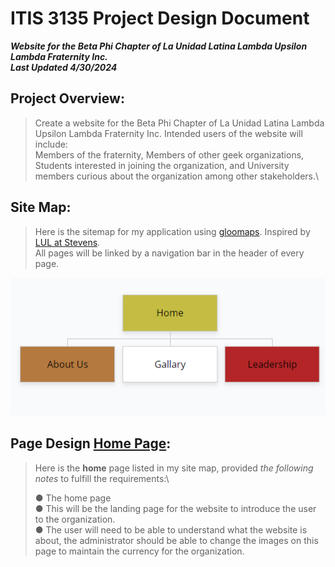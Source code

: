 # ITIS 3135 Project Design Document

***Website for the Beta Phi Chapter of La Unidad Latina Lambda Upsilon Lambda Fraternity Inc.***\
***Last Updated 4/30/2024***

## Project Overview:
> Create a website for the Beta Phi Chapter of La Unidad Latina Lambda Upsilon Lambda Fraternity Inc. Intended users of the website will include:\
> Members of the fraternity, Members of other geek organizations, Students interested in joining the organization, and University members curious about the organization among other stakeholders.\

## Site Map:
> Here is the sitemap for my application using [gloomaps](https://www.gloomaps.com/). Inspired by [LUL at Stevens](https://www.lulatstevens.org/).\
> All pages will be linked by a navigation bar in the header of every page.

![](media/image1.png)

## Page Design **[Home Page](.underline)**:
> Here is the **home** page listed in my site map, provided *the following notes* to fulfill the requirements:\
>
> ● The home page\
> ● This will be the landing page for the website to introduce the user to the organization.\
> ● The user will need to be able to understand what the website is about, the administrator should be able to change the images on this page to maintain the currency for the organization.